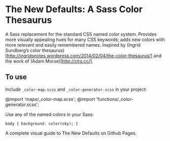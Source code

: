 The New Defaults: A Sass Color Thesaurus
========================================

A Sass replacement for the standard CSS named color system. Provides more visually appealing hues for many CSS keywords; adds new colors with more relevant and easily remembered names. Inspired by (Ingrid Sundberg’s color thesaurus)[http://ingridsnotes.wordpress.com/2014/02/04/the-color-thesaurus/] and the work of (Adam Morse)[http://clrs.cc/].

To use
------

Include `_color-map.scss` and `_color-generator.scss` in your project:

  @import 'maps/_color-map.scss';
  @import 'functions/_color-generator.scss';

Use any of the named colors in your Sass:

`body { background: color(sky); }`

A complete visual guide to The New Defaults on Github Pages.



